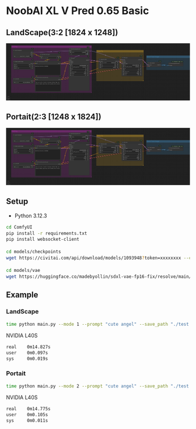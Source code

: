 # NoobAI XL V Pred 0.65 Basic

## LandScape(3:2 [1824 x 1248])
![image](./landscape/workflow.png)

## Portait(2:3 [1248 x 1824])
![image](./portait/workflow.png)

## Setup
- Python 3.12.3
```bash
cd ComfyUI
pip install -r requirements.txt
pip install websocket-client

cd models/checkpoints
wget https://civitai.com/api/download/models/1093948?token=xxxxxxxx --content-disposition

cd models/vae
wget https://huggingface.co/madebyollin/sdxl-vae-fp16-fix/resolve/main/sdxl_vae.safetensors
```

## Example
### LandScape
```bash
time python main.py --mode 1 --prompt "cute angel" --save_path "./test.png"
```
NVIDIA L40S
```
real    0m14.827s
user    0m0.097s
sys     0m0.019s
```

### Portait
```bash
time python main.py --mode 2 --prompt "cute angel" --save_path "./test.png"
```
NVIDIA L40S
```
real    0m14.775s
user    0m0.105s
sys     0m0.011s
```


